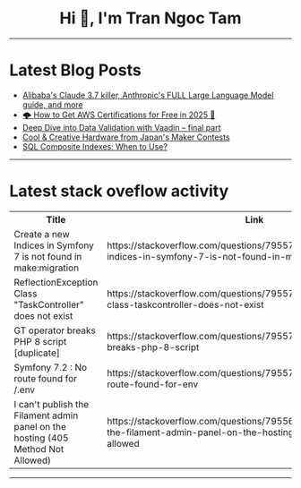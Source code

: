<h1 align="center">Hi 👋, I'm Tran Ngoc Tam</h1>

---

# Latest Blog Posts 
<!-- BLOG-POST-LIST:START -->
- [Alibaba&#39;s Claude 3.7 killer, Anthropic&#39;s FULL Large Language Model guide, and more](https://dev.to/thisweekinaiengineering/alibabas-claude-37-killer-anthropics-full-large-language-model-guide-and-more-1b1f)
- [🌩️ How to Get AWS Certifications for Free in 2025 💸](https://dev.to/uniyalmanas/how-to-get-aws-certifications-for-free-in-2025-554c)
- [Deep Dive into Data Validation with Vaadin – final part](https://dev.to/pbalves/deep-dive-into-data-validation-with-vaadin-final-part-3i27)
- [Cool &amp; Creative Hardware from Japan&#39;s Maker Contests](https://dev.to/buono/cool-creative-hardware-from-japans-maker-contests-1ph4)
- [SQL Composite Indexes: When to Use?](https://dev.to/leapcell/sql-composite-indexes-when-to-use-15k0)
<!-- BLOG-POST-LIST:END -->

---

# Latest stack oveflow activity
<table>
  <tr><th>Title</th><th>Link</th></tr>
  <!-- STACKOVERFLOW:START --><tr><td>Create a new Indices in Symfony 7 is not found in make:migration</td><td>https://stackoverflow.com/questions/79557101/create-a-new-indices-in-symfony-7-is-not-found-in-makemigration</td></tr><tr><td>ReflectionException Class &quot;TaskController&quot; does not exist</td><td>https://stackoverflow.com/questions/79557056/reflectionexception-class-taskcontroller-does-not-exist</td></tr><tr><td>GT operator breaks PHP 8 script [duplicate]</td><td>https://stackoverflow.com/questions/79557040/gt-operator-breaks-php-8-script</td></tr><tr><td>Symfony 7.2 : No route found for /.env</td><td>https://stackoverflow.com/questions/79557006/symfony-7-2-no-route-found-for-env</td></tr><tr><td>I can&#39;t publish the Filament admin panel on the hosting &lpar;405 Method Not Allowed&rpar;</td><td>https://stackoverflow.com/questions/79556806/i-cant-publish-the-filament-admin-panel-on-the-hosting-405-method-not-allowed</td></tr><!-- STACKOVERFLOW:END -->
</table>

---


